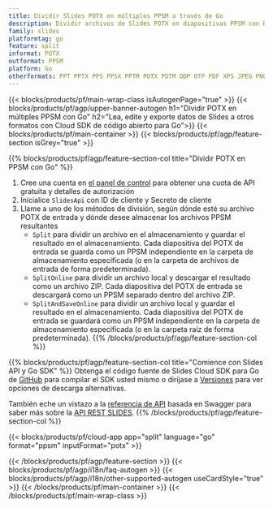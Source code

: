 ```yaml
---
title: Dividir Slides POTX en múltiples PPSM a través de Go
description: Dividir archivos de Slides POTX en diapositivas PPSM con REST API y Go SDK de código abierto
family: slides
platformtag: go
feature: split
informat: POTX
outformat: PPSM
platform: Go
otherformats: PPT PPTX PPS PPSX PPTM POTX POTM ODP OTP PDF XPS JPEG PNG BMP TIFF SVG HTML5 MD GIF XAML
---
```


{{< blocks/products/pf/main-wrap-class isAutogenPage="true" >}}
{{< blocks/products/pf/agp/upper-banner-autogen h1="Dividir POTX en múltiples PPSM con Go" h2="Lea, edite y exporte datos de Slides a otros formatos con Cloud SDK de código abierto para Go">}}
{{< blocks/products/pf/main-container >}}
{{< blocks/products/pf/agp/feature-section isGrey="true" >}}

{{% blocks/products/pf/agp/feature-section-col title="Dividir POTX en PPSM con Go" %}}
1. Cree una cuenta en <a href="https://dashboard.aspose.cloud/">el panel de control</a> para obtener una cuota de API gratuita y detalles de autorización
1. Inicialice ```SlidesApi``` con ID de cliente y Secreto de cliente
1. Llame a uno de los métodos de división, según dónde esté su archivo POTX de entrada y dónde desee almacenar los archivos PPSM resultantes
    - ```Split``` para dividir un archivo en el almacenamiento y guardar el resultado en el almacenamiento. Cada diapositiva del POTX de entrada se guarda como un PPSM independiente en la carpeta de almacenamiento especificada (o en la carpeta de archivos de entrada de forma predeterminada).
    - ```SplitOnline``` para dividir un archivo local y descargar el resultado como un archivo ZIP. Cada diapositiva del POTX de entrada se descargará como un PPSM separado dentro del archivo ZIP.
    - ```SplitAndSaveOnline``` para dividir un archivo local y guardar el resultado en el almacenamiento. Cada diapositiva del POTX de entrada se guardará como un PPSM independiente en la carpeta de almacenamiento especificada (o en la carpeta raíz de forma predeterminada).
{{% /blocks/products/pf/agp/feature-section-col %}}

{{% blocks/products/pf/agp/feature-section-col title="Comience con Slides API y Go SDK" %}}
Obtenga el código fuente de Slides Cloud SDK para Go de [GitHub](https://github.com/aspose-slides-cloud/aspose-slides-cloud-go) para compilar el SDK usted mismo o diríjase a [Versiones](https://releases.aspose.cloud/) para ver opciones de descarga alternativas.

También eche un vistazo a la [referencia de API](https://apireference.aspose.cloud/slides/) basada en Swagger para saber más sobre la [API REST SLIDES](https://products.aspose.cloud/slides/curl/).
{{% /blocks/products/pf/agp/feature-section-col %}}

{{< blocks/products/pf/cloud-app app="split" language="go" format="ppsm" inputFormat="potx" >}}

{{< /blocks/products/pf/agp/feature-section >}}
{{< blocks/products/pf/agp/i18n/faq-autogen >}}
{{< blocks/products/pf/agp/i18n/other-supported-autogen useCardStyle="true" >}}
{{< /blocks/products/pf/main-container >}}
{{< /blocks/products/pf/main-wrap-class >}}